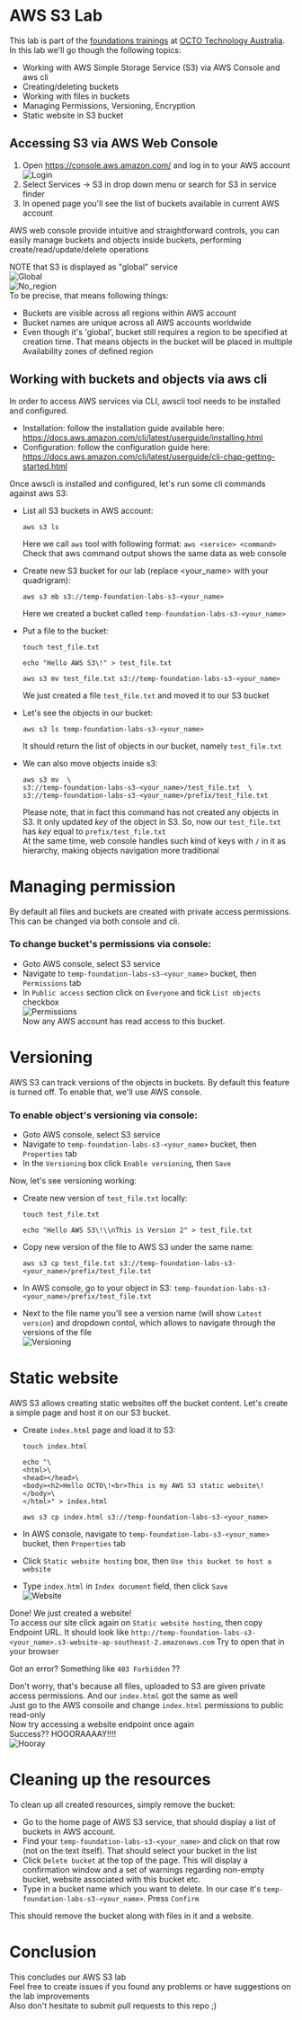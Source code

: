 # AWS S3 Lab
This lab is part of the [foundations trainings](https://github.com/octo-technology-downunder/octo-au-foundations) at [OCTO Technology Australia](http://careers.octo.com.au/).
In this lab we'll go though the following topics:
- Working with AWS Simple Storage Service (S3) via AWS Console and aws cli
- Creating/deleting buckets
- Working with files in buckets
- Managing Permissions, Versioning, Encryption
- Static website in S3 bucket

## Accessing S3 via AWS Web Console
1. Open https://console.aws.amazon.com/ and log in to your AWS account<br>
![Login](images/s3-login.png "Login")<br>
1. Select Services -> S3 in drop down menu or search for S3 in service finder 
1. In opened page you'll see the list of buckets available in current AWS account

AWS web console provide intuitive and straightforward controls, you can easily manage buckets and objects inside buckets, performing create/read/update/delete operations 

NOTE that S3 is displayed as "global" service<br>
![Global](images/s3-global.png "Global")<br>
![No_region](images/s3-no_region.png "No_region")<br>
To be precise, that means following things:
* Buckets are visible across all regions within AWS account
* Bucket names are unique across all AWS accounts worldwide
* Even though it's 'global', bucket still requires a region to be specified at creation time. That means objects in the bucket will be placed in multiple Availability zones of defined region


## Working with buckets and objects via aws cli
In order to access AWS services via CLI, awscli tool needs to be installed and configured. 
- Installation: follow the installation guide available here: https://docs.aws.amazon.com/cli/latest/userguide/installing.html
- Configuration: follow the configuration guide here: https://docs.aws.amazon.com/cli/latest/userguide/cli-chap-getting-started.html

Once awscli is installed and configured, let's run some cli commands against aws S3:

* List all S3 buckets in AWS account:

    `aws s3 ls`
    
    Here we call `aws` tool with following format: `aws <service> <command>`
    Check that aws command output shows the same data as web console 
* Create new S3 bucket for our lab (replace <your_name> with your quadrigram):

    `aws s3 mb s3://temp-foundation-labs-s3-<your_name>`

    Here we created a bucket called `temp-foundation-labs-s3-<your_name>`
* Put a file to the bucket:

    `touch test_file.txt`<br>
    
    `echo "Hello AWS S3\!" > test_file.txt`<br>
    
    `aws s3 mv test_file.txt s3://temp-foundation-labs-s3-<your_name>`
    
    We just created a file `test_file.txt` and moved it to our S3 bucket 
* Let's see the objects in our bucket:
    
    `aws s3 ls temp-foundation-labs-s3-<your_name>`
    
    It should return the list of objects in our bucket, namely `test_file.txt` 
* We can also move objects inside s3:

    `aws s3 mv  \ `<br>
    `s3://temp-foundation-labs-s3-<your_name>/test_file.txt  \ `<br>
    `s3://temp-foundation-labs-s3-<your_name>/prefix/test_file.txt`
    
    Please note, that in fact this command has not created any objects in S3. It only updated _key_ of the object in S3. So, now our `test_file.txt` has _key_ equal to `prefix/test_file.txt` <br>
    At the same time, web console handles such kind of keys with `/` in it as hierarchy, making objects navigation more traditional

# Managing permission
By default all files and buckets are created with private access permissions. This can be changed via both console and cli.<br>
### To change bucket's permissions via console: 
* Goto AWS console, select S3 service
* Navigate to `temp-foundation-labs-s3-<your_name>` bucket, then `Permissions` tab
* In `Public access` section click on `Everyone` and tick `List objects` checkbox<br>
![Permissions](images/s3-permissions.png "Permissions")<br>
Now any AWS account has read access to this bucket.

# Versioning
AWS S3 can track versions of the objects in buckets. By default this feature is turned off. To enable that, we'll use AWS console.
### To enable object's versioning via console: 
* Goto AWS console, select S3 service
* Navigate to `temp-foundation-labs-s3-<your_name>` bucket, then `Properties` tab
* In the `Versioning` box click `Enable versioning`, then `Save`

Now, let's see versioning working:
* Create new version of `test_file.txt` locally:

    `touch test_file.txt`<br>
    
    `echo "Hello AWS S3\!\\nThis is Version 2" > test_file.txt`<br>
* Copy new version of the file to AWS S3 under the same name:

    `aws s3 cp test_file.txt s3://temp-foundation-labs-s3-<your_name>/prefix/test_file.txt`

* In AWS console, go to your object in S3: `temp-foundation-labs-s3-<your_name>/prefix/test_file.txt`
* Next to the file name you'll see a version name (will show `Latest version`) and dropdown contol, which allows to navigate through the  versions of the file<br>
![Versioning](images/s3-versioning.png "Versioning")<br>

# Static website
AWS S3 allows creating static websites off the bucket content. Let's create a simple page and host it on our S3 bucket.
* Create `index.html` page and load it to S3:

    `touch index.html`<br>
    
    `echo "\ `<br>
    `<html>\ `<br>
    `<head></head>\ `<br>
    `<body><h2>Hello OCTO\!<br>This is my AWS S3 static website\!</body>\ `<br>
    `</html>" > index.html`
    
    `aws s3 cp index.html s3://temp-foundation-labs-s3-<your_name>`
* In AWS console, navigate to `temp-foundation-labs-s3-<your_name>` bucket, then `Properties` tab
* Click `Static website hosting` box, then `Use this bucket to host a website`
* Type `index.html` in `Index document` field, then click `Save`<br>
![Website](images/s3-website.png "Website")<br>

Done! We just created a website! <br>
To access our site click again on `Static website hosting`, then copy Endpoint URL. It should look like `http://temp-foundation-labs-s3-<your_name>.s3-website-ap-southeast-2.amazonaws.com`
Try to open that in your browser<br>

Got an error? Something like `403 Forbidden` ??<br>

Don't worry, that's because all files, uploaded to S3 are given private access permissions. And our `index.html` got the same as well<br>
Just go to the AWS consoile and change `index.html` permissions to public read-only<br>
Now try accessing a website endpoint once again<br>
Success?? HOOORAAAAY!!!!<br>
![Hooray](images/s3-hooray.png "Hooray")<br>

# Cleaning up the resources
To clean up all created resources, simply remove the bucket:
* Go to the home page of AWS S3 service, that should display a list of buckets in AWS account.
* Find your `temp-foundation-labs-s3-<your_name>` and click on that row (not on the text itself). That should select your bucket in the list
* Click `Delete bucket` at the top of the page. This will display a confirmation window and a set of warnings regarding non-empty bucket, website associated with this bucket etc.
* Type in a bucket name which you want to delete. In our case it's `temp-foundation-labs-s3-<your_name>`. Press `Confirm`

This should remove the bucket along with files in it and a website. 


# Conclusion
This concludes our AWS S3 lab<br>
Feel free to create issues if you found any problems or have suggestions on the lab improvements<br>
Also don't hesitate to submit pull requests to this repo ;)  
 